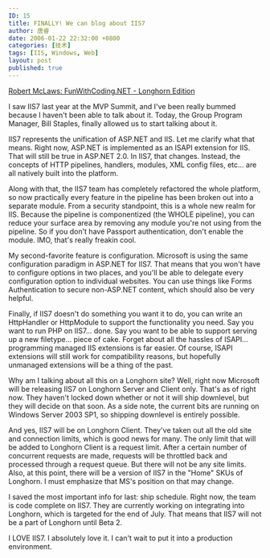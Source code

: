 ```yaml
---
ID: 15
title: FINALLY! We can blog about IIS7
author: 唐睿
date: 2006-01-22 22:32:00 +0800
categories: [技术]
tags: [IIS, Windows, Web]
layout: post
published: true
---
```


[Robert McLaws: FunWithCoding.NET - Longhorn Edition](http://www.longhornblogs.com/robert/default.aspx)

I saw IIS7 last year at the MVP Summit, and I've been really bummed because I haven't been able to talk about it. Today, the Group Program Manager, Bill Staples, finally allowed us to start talking about it.

IIS7 represents the unification of ASP.NET and IIS. Let me clarify what that means. Right now, ASP.NET is implemented as an ISAPI extension for IIS. That will still be true in ASP.NET 2.0. In IIS7, that changes. Instead, the concepts of HTTP pipelines, handlers, modules, XML config files, etc... are all natively built into the platform.

Along with that, the IIS7 team has completely refactored the whole platform, so now practically every feature in the pipeline has been broken out into a separate module. From a security standpoint, this is a whole new realm for IIS. Because the pipeline is componentized (the WHOLE pipeline), you can reduce your surface area by removing any module you're not using from the pipeline. So if you don't have Passport authentication, don't enable the module. IMO, that's really freakin cool.

My second-favorite feature is configuration. Microsoft is using the same configuration paradigm in ASP.NET for IIS7. That means that you won't have to configure options in two places, and you'll be able to delegate every configuration option to individual websites. You can use things like Forms Authentication to secure non-ASP.NET content, which should also be very helpful.

Finally, if IIS7 doesn't do something you want it to do, you can write an HttpHandler or HttpModule to support the functionality you need. Say you want to run PHP on IIS7... done. Say you want to be able to support serving up a new filetype... piece of cake. Forget about all the hassles of ISAPI... programming managed IIS extensions is far easier. Of course, ISAPI extensions will still work for compatibility reasons, but hopefully unmanaged extensions will be a thing of the past.

Why am I talking about all this on a Longhorn site? Well, right now Microsoft will be releasing IIS7 on Longhorn Server and Client only. That's as of right now. They haven't locked down whether or not it will ship downlevel, but they will decide on that soon. As a side note, the current bits are running on Windows Server 2003 SP1, so shipping downlevel is entirely possible.

And yes, IIS7 will be on Longhorn Client. They've taken out all the old site and connection limits, which is good news for many. The only limit that will be added to Longhorn Client is a request limit. After a certain number of concurrent requests are made, requests will be throttled back and processed through a request queue. But there will not be any site limits. Also, at this point, there will be a version of IIS7 in the "Home" SKUs of Longhorn. I must emphasize that MS's position on that may change.

I saved the most important info for last: ship schedule. Right now, the team is code complete on IIS7. They are currently working on integrating into Longhorn, which is targeted for the end of July. That means that IIS7 will not be a part of Longhorn until Beta 2.

I LOVE IIS7. I absolutely love it. I can't wait to put it into a production environment.
